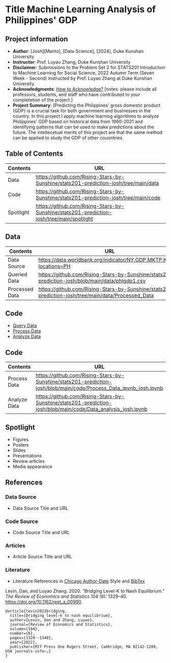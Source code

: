 # Title Machine Learning Analysis of Philippines' GDP
## Project information
- **Author**: [Josh][Manto], [Data Science], [2024], Duke Kunshan University
- **Instructor**: Prof. Luyao Zhang, Duke Kunshan University
- **Disclaimer**: Submissions to the Problem Set 2 for STATS201 Introduction to Machine Learning for Social Science, 2022 Autumn Term (Seven Week - Second) instructed by Prof. Luyao Zhang at Duke Kunshan University.
- **Acknowledgments**: [How to Acknowledge?](https://www.scribbr.co.uk/thesis-dissertation/acknowledgements/)
[notes: please include all professors, students, and staff who have contributed to your completetion of the project.]
- **Project Summary**: [Predicting the Philippines' gross domestic product (GDP) is a crucial task for both government and businesses in the country. In this project I apply machine learning algorithms to analyze Philippines' GDP based on historical data from 1960-2021 and identifying patterns that can be used to make predictions about the future. The intellecetual merits of this project are that the same method can be applied to study the GDP of other couontries. 

## Table of Contents
| Contents  | URL |
| ------------- | ------------- |
| Data  | https://github.com/Rising-Stars-by-Sunshine/stats201-prediction-josh/tree/main/data |
| Code  | https://github.com/Rising-Stars-by-Sunshine/stats201-prediction-josh/tree/main/code  |
| Spotlight  | https://github.com/Rising-Stars-by-Sunshine/stats201-prediction-josh/tree/main/spotlight  |

## Data
| Contents  | URL |
| ------------- | ------------- |
| Data Source | https://data.worldbank.org/indicator/NY.GDP.MKTP.KD.ZG?locations=PH  |
| Queried Data  | https://github.com/Rising-Stars-by-Sunshine/stats201-prediction-josh/blob/main/data/phlgdp1.csv  |
| Processed Data  | https://github.com/Rising-Stars-by-Sunshine/stats201-prediction-josh/tree/main/data/Processed_Data  |

## Code
- [Query Data](https://colab.research.google.com/drive/15fD017_zvHBJk0W7KNsP1pJf-bmFRo_i?usp=sharing)
- [Process Data](https://colab.research.google.com/drive/1ZQuXdbchgPsEqHsHFOY_O6q1jT7oY6VF?usp=sharing) 
- [Analyze Data](https://github.com/Rising-Stars-by-Sunshine/stats201-prediction-josh/blob/main/code/Data_analysis_josh.ipynb)

## Code
| Contents  | URL |
| ------------- | ------------- |
| Process Data  | https://github.com/Rising-Stars-by-Sunshine/stats201-prediction-josh/blob/main/code/Process_Data_ipynb_josh.ipynb  |
| Analyze Data  | https://github.com/Rising-Stars-by-Sunshine/stats201-prediction-josh/blob/main/code/Data_analysis_josh.ipynb  |

## Spotlight
- Figures
- Posters
- Slides
- Presentations
- Review articles
- Media appearance

## References

### Data Source
- Data Source Title and URL
### Code Source
- Code Source Title and URL
### Articles
- Article Source Title and URL
### Literature
- Literature References in [Chicago Author-Date](https://www.chicagomanualofstyle.org/tools_citationguide/citation-guide-2.html) Style and [BibTex](https://scholar.google.com/) 

Levin, Dan, and Luyao Zhang. 2020. “Bridging Level-K to Nash Equilibrium.” *The Review of Economics and Statistics* 104 (6): 1329–40. https://doi.org/10.1162/rest_a_00990.

```
@article{levin2022bridging,
  title={Bridging level-k to nash equilibrium},
  author={Levin, Dan and Zhang, Luyao},
  journal={Review of Economics and Statistics},
  volume={104},
  number={6},
  pages={1329--1340},
  year={2022},
  publisher={MIT Press One Rogers Street, Cambridge, MA 02142-1209, USA journals-info~…}
}
```

